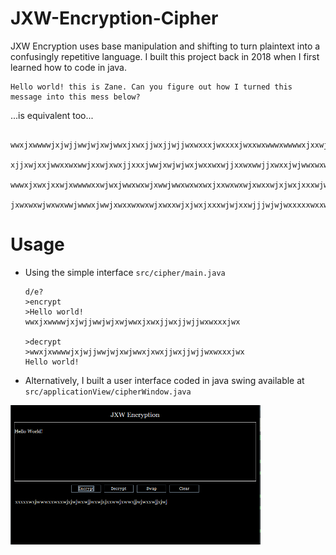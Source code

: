 # JXW-Encryption-Cipher
JXW Encryption uses base manipulation and shifting to turn plaintext into a confusingly repetitive language. I built this project back in 2018 when I first learned how to code in java.

    Hello world! this is Zane. Can you figure out how I turned this message into this mess below?
    
    
...is equivalent too...
    
     wwxjxwwwwjxjwjjwwjwjxwjwwxjxwxjjwxjjwjjwxwxxxjwxxxxjwxxwxwwwxwwwwxjxxwjwxwxwwxxxxxwxjxwxxwjxw
     xjjxwjxxjwwxxwxwwjxxwjxwxjjxxxjwwjxwjwjwxjwxxwxwjjxxwxwwjjxwxxjwjwwxwxwxwjwwjjwwxwjwxjwxxwjxw
     wwwxjxwxjxxwjxwwwwxxwjwxjwwxwxwjxwwjwwxwxwxwxjxxwxwxwjxwxxwjxjwxjxxxwjwjxxwjjjwjwjwxxxxwjxxww
     jxwxwxwjwxwxwwjwwwxjwwjxwxxwxwxwjxwxxwjxjwxjxxxwjwjxxwjjjwjwjwxxxxxwxxwjxxwxwwjwxwjjwwxwwxjxx
     
     
# Usage

* Using the simple interface `src/cipher/main.java`

      d/e?
      >encrypt
      >Hello world!
      wwxjxwwwwjxjwjjwwjwjxwjwwxjxwxjjwxjjwjjwxwxxxjwx
      
      >decrypt
      >wwxjxwwwwjxjwjjwwjwjxwjwwxjxwxjjwxjjwjjwxwxxxjwx
      Hello world!
    
    
    
* Alternatively, I built a user interface coded in java swing available at `src/applicationView/cipherWindow.java`

<img src="https://github.com/zane-c/JXW-Encryption-Cipher/blob/master/capture.png" alt="Drawing" width="400">

     
